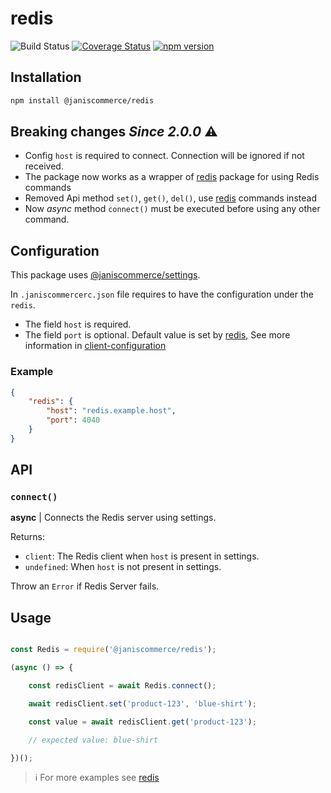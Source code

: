 # redis

![Build Status](https://github.com/janis-commerce/redis/workflows/Build%20Status/badge.svg)
[![Coverage Status](https://coveralls.io/repos/github/janis-commerce/redis/badge.svg?branch=master)](https://coveralls.io/github/janis-commerce/redis?branch=master)
[![npm version](https://badge.fury.io/js/%40janiscommerce%2Fredis.svg)](https://www.npmjs.com/package/@janiscommerce/redis)

## Installation
```sh
npm install @janiscommerce/redis
```

## Breaking changes _Since 2.0.0_ :warning:
- Config `host` is required to connect. Connection will be ignored if not received.
- The package now works as a wrapper of [redis](https://www.npmjs.com/package/redis) package for using Redis commands
- Removed Api method `set()`, `get()`, `del()`, use [redis](https://www.npmjs.com/package/redis) commands instead
- Now _async_ method `connect()` must be executed before using any other command.

## Configuration
This package uses [@janiscommerce/settings](https://www.npmjs.com/package/@janiscommerce/settings).

In `.janiscommercerc.json` file requires to have the configuration under the `redis`.
- The field `host` is required.
- The field `port` is optional. Default value is set by [redis](https://www.npmjs.com/package/redis), See more information in [client-configuration](https://github.com/redis/node-redis/blob/master/docs/client-configuration.md)

### Example
```json
{
    "redis": {
        "host": "redis.example.host",
        "port": 4040
    }
}
```

## API

### `connect()`

**async** | Connects the Redis server using settings.

Returns:
* `client`: The Redis client when `host` is present in settings.
* `undefined`: When `host` is not present in settings.

Throw an `Error` if Redis Server fails.

## Usage
```js

const Redis = require('@janiscommerce/redis');

(async () => {

    const redisClient = await Redis.connect();

    await redisClient.set('product-123', 'blue-shirt');

    const value = await redisClient.get('product-123');

    // expected value: blue-shirt

})();
```

> :information_source: For more examples see [redis](https://www.npmjs.com/package/redis)
